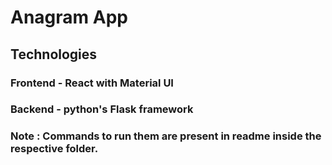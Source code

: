 # Anagram App

## Technologies

### Frontend - React with Material UI
### Backend - python's Flask framework

### Note : Commands to run them are present in readme inside the respective folder.
